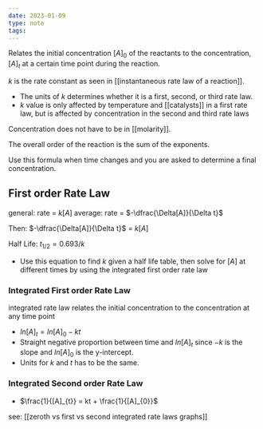 ```yaml
---
date: 2023-01-09
type: note
tags:
---
```


Relates the initial concentration $[A]_{0}$ of the reactants to the concentration, $[A]_{t}$ at a certain time point during the reaction.

$k$ is the rate constant as seen in [[instantaneous rate law of a reaction]].
- The units of $k$ determines whether it is a first, second, or third rate law.
- $k$ value is only affected by temperature and [[catalysts]] in a first rate law, but is affected by concentration in the second and third rate laws

Concentration does not have to be in [[molarity]].

The overall order of the reaction is the sum of the exponents.

Use this formula when time changes and you are asked to determine a final concentration.

## First order Rate Law
general: rate = $k[A]$
average: rate = $-\dfrac{\Delta[A]}{\Delta t}$

Then:
$-\dfrac{\Delta[A]}{\Delta t}$ = $k[A]$

Half Life:
$t_{1/2} = 0.693/k$
- Use this equation to find $k$ given a half life table, then solve for $[A]$ at different times by using the integrated first order rate law

### Integrated First order Rate Law
integrated rate law relates the initial concentration to the concentration at any time point
- $ln[A]_{t}=ln[A]_{0}-kt$
- Straight negative proportion between time and $ln[A]_{t}$ since $-k$ is the slope and $ln[A]_{0}$ is the y-intercept.
- Units for $k$ and $t$ has to be the same.

### Integrated Second order Rate Law
- $\frac{1}{[A]_{t}} = kt + \frac{1}{[A]_{0}}$

see: [[zeroth vs first vs second integrated rate laws graphs]]
